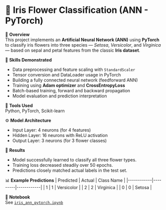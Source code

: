 # 🌸 Iris Flower Classification (ANN - PyTorch)

📖 **Overview**  
This project implements an **Artificial Neural Network (ANN)** using **PyTorch** to classify iris flowers into three species — *Setosa*, *Versicolor*, and *Virginica* — based on sepal and petal features from the classic **Iris dataset**.

🧠 **Skills Demonstrated**  
- Data preprocessing and feature scaling with `StandardScaler`  
- Tensor conversion and DataLoader usage in PyTorch  
- Building a fully connected neural network (feedforward ANN)  
- Training using **Adam optimizer** and **CrossEntropyLoss**  
- Batch-based training, forward and backward propagation  
- Model evaluation and prediction interpretation  

🧰 **Tools Used**  
Python, PyTorch, Scikit-learn  

⚙️ **Model Architecture**  
- Input Layer: 4 neurons (for 4 features)  
- Hidden Layer: 16 neurons with ReLU activation  
- Output Layer: 3 neurons (for 3 flower classes)  

🚀 **Results**  
- Model successfully learned to classify all three flower types.  
- Training loss decreased steadily over 50 epochs.  
- Predictions closely matched actual labels in the test set.  

📊 **Example Predictions**
| Predicted | Actual | Class Name |
|------------|---------|------------|
| 1 | 1 | Versicolor |
| 2 | 2 | Virginica |
| 0 | 0 | Setosa |

📂 **Notebook**  
See [`iris_ann_pytorch.ipynb`](./iris_ann_pytorch.ipynb)
